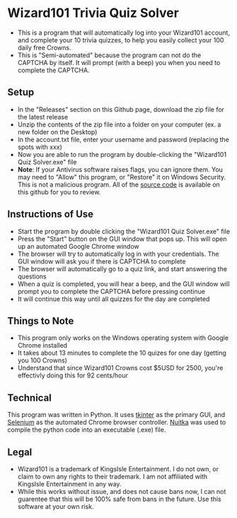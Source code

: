 # Wizard101 Trivia Quiz Solver
- This is a program that will automatically log into your Wizard101 account, and complete your 10 trivia quizzes, to help you easily collect your 100 daily free Crowns.
- This is "Semi-automated" because the program can not do the CAPTCHA by itself. It will prompt (with a beep) you when you need to complete the CAPTCHA.

## Setup
- In the "Releases" section on this Github page, download the zip file for the latest release
- Unzip the contents of the zip file into a folder on your computer (ex. a new folder on the Desktop)
- In the account.txt file, enter your username and password (replacing the spots with xxx)
- Now you are able to run the program by double-clicking the "Wizard101 Quiz Solver.exe" file
- **Note**: If your Antivirus software raises flags, you can ignore them. You may need to "Allow" this program, or "Restore" it on Windows Security. This is not a malicious program. All of the [source code](https://github.com/Midnight-Owl-1/Wizard101-Trivia-Quiz-Solver/blob/main/Wizard101%20Quiz%20Solver.pyw) is available on this github for you to review.

## Instructions of Use
- Start the program by double clicking the "Wizard101 Quiz Solver.exe" file
- Press the "Start" button on the GUI window that pops up. This will open up an automated Google Chrome window
- The browser will try to automatically log in with your credentials. The GUI window will ask you if there is CAPTCHA to complete
- The browser will automatically go to a quiz link, and start answering the questions
- When a quiz is completed, you will hear a beep, and the GUI window will prompt you to complete the CAPTCHA before pressing continue
- It will continue this way until all quizzes for the day are completed

## Things to Note
- This program only works on the Windows operating system with Google Chrome installed
- It takes about 13 minutes to complete the 10 quizes for one day (getting you 100 Crowns)
- Understand that since Wizard101 Crowns cost $5USD for 2500, you're effectivly doing this for 92 cents/hour

## Technical
This program was written in Python. It uses [tkinter](https://docs.python.org/3/library/tk.html) as the primary GUI, and [Selenium](https://selenium-python.readthedocs.io/) as the automated Chrome browser controller. [Nuitka](https://nuitka.net/) was used to compile the python code into an executable (.exe) file.

## Legal
- Wizard101 is a trademark of KingsIsle Entertainment. I do not own, or claim to own any rights to their trademark. I am not affiliated with KingsIsle Entertainment in any way. 
- While this works without issue, and does not cause bans now, I can not guarentee that this will be 100% safe from bans in the future. Use this software at your own risk.
